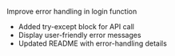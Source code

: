 Improve error handling in login function

- Added try-except block for API call  
- Display user-friendly error messages  
- Updated README with error-handling details  
